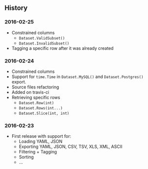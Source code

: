 ## History

### 2016-02-25

- Constrained columns
  - `Dataset.ValidSubset()`
  - `Dataset.InvalidSubset()`
- Tagging a specific row after it was already created

### 2016-02-24

- Constrained columns
- Support for `time.Time` in `Dataset.MySQL()` and `Dataset.Postgres()` export.
- Source files refactoring
- Added on travis-ci
- Retrieving specific rows
  - `Dataset.Row(int)`
  - `Dataset.Rows(int...)`
  - `Dataset.Slice(int, int)`

### 2016-02-23

- First release with support for:
  - Loading YAML, JSON
  - Exporting YAML, JSON, CSV, TSV, XLS, XML, ASCII
  - Filtering + Tagging
  - Sorting
  - ...
